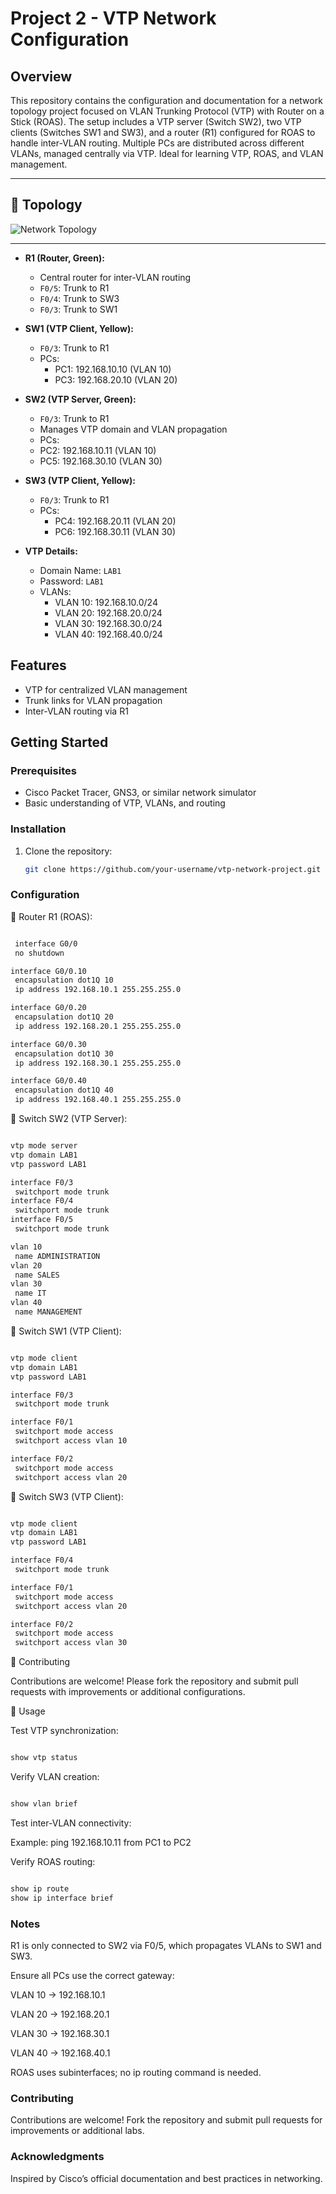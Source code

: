 # Project 2 - VTP Network Configuration

## Overview

This repository contains the configuration and documentation for a network topology project focused on VLAN Trunking Protocol (VTP) with Router on a Stick (ROAS). The setup includes a VTP server (Switch SW2), two VTP clients (Switches SW1 and SW3), and a router (R1) configured for ROAS to handle inter-VLAN routing. Multiple PCs are distributed across different VLANs, managed centrally via VTP. Ideal for learning VTP, ROAS, and VLAN management.

---

## 🧭 Topology

![Network Topology](Topology.png)

---

- **R1 (Router, Green):**
  - Central router for inter-VLAN routing
  - `F0/5`: Trunk to R1
  - `F0/4`: Trunk to SW3
  - `F0/3`: Trunk to SW1

- **SW1 (VTP Client, Yellow):**
  - `F0/3`: Trunk to R1
  - PCs:
    - PC1: 192.168.10.10 (VLAN 10)
    - PC3: 192.168.20.10 (VLAN 20)

- **SW2 (VTP Server, Green):**
  - `F0/3`: Trunk to R1
  - Manages VTP domain and VLAN propagation
  -  PCs:
    - PC2: 192.168.10.11 (VLAN 10)
    - PC5: 192.168.30.10 (VLAN 30)

- **SW3 (VTP Client, Yellow):**
  - `F0/3`: Trunk to R1
  - PCs:
    - PC4: 192.168.20.11 (VLAN 20)
    - PC6: 192.168.30.11 (VLAN 30)

- **VTP Details:**
  - Domain Name: `LAB1`
  - Password: `LAB1`
  - VLANs:
    - VLAN 10: 192.168.10.0/24
    - VLAN 20: 192.168.20.0/24
    - VLAN 30: 192.168.30.0/24
    - VLAN 40: 192.168.40.0/24

## Features
- VTP for centralized VLAN management
- Trunk links for VLAN propagation
- Inter-VLAN routing via R1

## Getting Started

### Prerequisites
- Cisco Packet Tracer, GNS3, or similar network simulator
- Basic understanding of VTP, VLANs, and routing

### Installation
1. Clone the repository:
   ```bash
   git clone https://github.com/your-username/vtp-network-project.git

### Configuration
📍 Router R1 (ROAS):

```bash

 interface G0/0
 no shutdown

interface G0/0.10
 encapsulation dot1Q 10
 ip address 192.168.10.1 255.255.255.0

interface G0/0.20
 encapsulation dot1Q 20
 ip address 192.168.20.1 255.255.255.0

interface G0/0.30
 encapsulation dot1Q 30
 ip address 192.168.30.1 255.255.255.0

interface G0/0.40
 encapsulation dot1Q 40
 ip address 192.168.40.1 255.255.255.0

```

📍 Switch SW2 (VTP Server):

```bash

vtp mode server
vtp domain LAB1
vtp password LAB1

interface F0/3
 switchport mode trunk
interface F0/4
 switchport mode trunk
interface F0/5
 switchport mode trunk

vlan 10
 name ADMINISTRATION 
vlan 20
 name SALES
vlan 30
 name IT
vlan 40
 name MANAGEMENT

```

📍 Switch SW1 (VTP Client):

```bash

vtp mode client
vtp domain LAB1
vtp password LAB1

interface F0/3
 switchport mode trunk

interface F0/1
 switchport mode access
 switchport access vlan 10

interface F0/2
 switchport mode access
 switchport access vlan 20

```

📍 Switch SW3 (VTP Client):


```bash

vtp mode client
vtp domain LAB1
vtp password LAB1

interface F0/4
 switchport mode trunk

interface F0/1
 switchport mode access
 switchport access vlan 20

interface F0/2
 switchport mode access
 switchport access vlan 30

```

📍 Contributing

Contributions are welcome! Please fork the repository and submit pull requests with improvements or additional configurations.

📍 Usage

Test VTP synchronization:

```bash

show vtp status

```

Verify VLAN creation:

```bash

show vlan brief


```

Test inter-VLAN connectivity:

Example: ping 192.168.10.11 from PC1 to PC2

Verify ROAS routing:

```bash

show ip route
show ip interface brief

```

### Notes

R1 is only connected to SW2 via F0/5, which propagates VLANs to SW1 and SW3.

Ensure all PCs use the correct gateway:

VLAN 10 → 192.168.10.1

VLAN 20 → 192.168.20.1

VLAN 30 → 192.168.30.1

VLAN 40 → 192.168.40.1

ROAS uses subinterfaces; no ip routing command is needed.

### Contributing
Contributions are welcome!
Fork the repository and submit pull requests for improvements or additional labs.

### Acknowledgments
Inspired by Cisco’s official documentation and best practices in networking.
